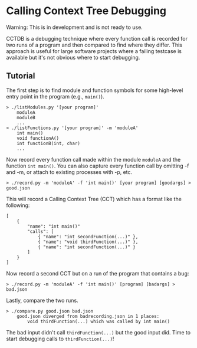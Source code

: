 Calling Context Tree Debugging
=========

Warning: This is in development and is not ready to use.

CCTDB is a debugging technique where every function call is recorded for two runs of a program and then compared to find where they differ. This approach is useful for large software projects where a failing testcase is available but it's not obvious where to start debugging.

Tutorial
---------
The first step is to find module and function symbols for some high-level entry point in the program (e.g., `main()`).
```
> ./listModules.py '[your program]'
    moduleA
    moduleB
    ...
> ./listFunctions.py '[your program]' -m 'moduleA'
    int main()
    void functionA()
    int functionB(int, char)
    ...
```

Now record every function call made within the module `moduleA` and the function `int main()`. You can also capture every function call by omitting -f and -m, or attach to existing processes with -p, etc.
```
> ./record.py -m 'moduleA' -f 'int main()' [your program] [goodargs] > good.json
```

This will record a Calling Context Tree (CCT) which has a format like the following:
```
[
    {
        "name": "int main()"
        "calls": [
            { "name": "int secondFunction(...)" },
            { "name": "void thirdFunction(...)" },
            { "name": "int secondFunction(...)" }
        ]
    }
]
```

Now record a second CCT but on a run of the program that contains a bug:
```
> ./record.py -m 'moduleA' -f 'int main()' [program] [badargs] > bad.json
```

Lastly, compare the two runs.
```
> ./compare.py good.json bad.json
    good.json diverged from badrecording.json in 1 places:
        void thirdFunction(...) which was called by int main()
```

The bad input didn't call `thirdFunction(...)` but the good input did. Time to start debugging calls to `thirdFunction(...)`!